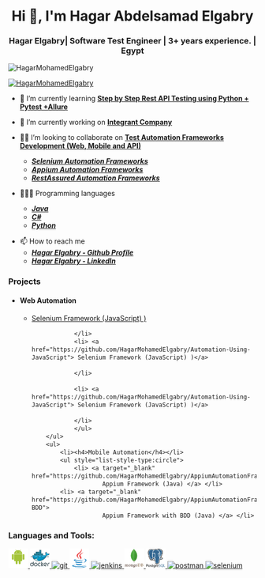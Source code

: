 <h1 align="center">Hi 👋, I'm Hagar Abdelsamad Elgabry </h1>
<h3 align="center">Hagar Elgabry| Software Test Engineer | 3+ years experience. | Egypt</h3>

<p align="left"> <img src="https://komarev.com/ghpvc/?username=HagarMohamedElgabry&label=Profile%20views&color=0e75b6&style=flat" alt="HagarMohamedElgabry" /> </p>

<p align="left"> <a href="https://github.com/ryo-ma/github-profile-trophy"><img src="https://github-profile-trophy.vercel.app/?username=HagarMohamedElgabry" alt="HagarMohamedElgabry" /></a> </p>

- 🌱 I’m currently learning <a href ="https://www.udemy.com/course/api-testing-python/"><b> Step by Step Rest API Testing using Python + Pytest +Allure </b> </a>

- 🔭 I’m currently working on <a href ="https://integrant.com/"><b>Integrant Company</b> </a>


<!-- - All of my projects are available at <a href="https://github.com/HagarMohamedElgabry"><b>Hagar Elgabry - Github Profile</b></a>
 -->
<!-- - 💻 All of my projects are available at <a href="https://github.com/HagarMohamedElgabry"><b>Hagar Elgabry - Github Profile</b></a> -->

- 👨‍💻 I’m looking to collaborate on <a href="https://github.com/HagarMohamedElgabry"><b> Test Automation Frameworks Development (Web, Mobile and API)</b></a>
	- <a href="https://github.com/stars/HagarMohamedElgabry/lists/selenium-automation-frameworks"> <b> <i> Selenium Automation Frameworks </i> </b> </a>
	- <a href="https://github.com/stars/HagarMohamedElgabry/lists/appium-framework"> <b> <i> Appium Automation Frameworks </i> </b> </a>	
	- <a href="https://github.com/stars/HagarMohamedElgabry/lists/restassured-automation-framework"> <b> <i> RestAssured Automation Frameworks </i> </b> </a>

- 👨🏽‍💻 Programming languages
	- <a href="https://github.com/stars/HagarMohamedElgabry/lists/programming-language-java"> <b> <i> Java </i> </b> </a>
	- <a href="https://github.com/stars/HagarMohamedElgabry/lists/programming-language-C#"> <b> <i> C# </i> </b> </a>
	- <a href="https://github.com/stars/HagarMohamedElgabry/lists/programming-language-python"> <b> <i> Python </i> </b> </a>


<!-- - 📫 How to reach me **hagar.elgabry26@gmail.com** and <a href="https://github.com/HagarMohamedElgabry"> <b> Hagar Github Page</b></a>
 -->
- 📫 How to reach me 
	- <a href="https://github.com/HagarMohamedElgabry/"> <b> <i> Hagar Elgabry - Github Profile </i> </b> </a>	
	- <a href="https://www.linkedin.com/in/hagar-el-gabry"> <b> <i> Hagar Elgabry - LinkedIn </i> </b> </a>	

<!-- 
<h3 align="left">Connect with me:</h3>
<p align="left"> <a href="https://www.linkedin.com/in/hagar-el-gabry" target="blank"><img align="center" src="https://raw.githubusercontent.com/rahuldkjain/github-profile-readme-generator/master/src/images/icons/Social/linked-in-alt.svg" alt="rajat-v-3b0685128/" height="30" width="40" /></a></p>
 -->
<!-- <ul class="icons">
	<li><a href="https://www.linkedin.com/in/hagar-el-gabry" class="icon brands fa-linkedin"><span class="label">LinkedIn</span></a></li>
	<li><a href="https://github.com/HagarMohamedElgabry" class="icon brands fa-github"><span class="label">GitHub</span></a></li>
	<li><a href="https://github.com/HagarMohamedElgabry class="icon brands fa-github-alt"><span class="label">GitHub Page</span></a></li>
</ul> -->

<article>
	<h3>Projects</h3>
		<ul>
			<li><h4>Web Automation</h4></li>
			<ul style="list-style-type:circle">
				<li> <a href="https://github.com/HagarMohamedElgabry/Automation-Using-JavaScript"> Selenium Framework (JavaScript) )</a> 
				
				</li>	
				<li> <a href="https://github.com/HagarMohamedElgabry/Automation-Using-JavaScript"> Selenium Framework (JavaScript) )</a> 
				
				</li>	
				
				<li> <a href="https://github.com/HagarMohamedElgabry/Automation-Using-JavaScript"> Selenium Framework (JavaScript) )</a> 
				
				</li>	
				</ul>
		</ul>
		<ul>
			<li><h4>Mobile Automation</h4></li>
			<ul style="list-style-type:circle">
				<li> <a target="_blank" href="https://github.com/HagarMohamedElgabry/AppiumAutomationFrameworkUsingJava"> 
                        Appium Framework (Java) </a> </li>	
			<li> <a target="_blank" href="https://github.com/HagarMohamedElgabry/AppiumAutomationFramework-BDD"> 
                        Appium Framework with BDD (Java) </a> </li>	
			
		
</article>

<h3 align="left">Languages and Tools:</h3>
<p align="left"> <a href="https://developer.android.com" target="_blank" rel="noreferrer"> <img src="https://raw.githubusercontent.com/devicons/devicon/master/icons/android/android-original-wordmark.svg" alt="android" width="40" height="40"/> </a> <a href="https://www.docker.com/" target="_blank" rel="noreferrer"> <img src="https://raw.githubusercontent.com/devicons/devicon/master/icons/docker/docker-original-wordmark.svg" alt="docker" width="40" height="40"/> </a> <a href="https://git-scm.com/" target="_blank" rel="noreferrer"> <img src="https://www.vectorlogo.zone/logos/git-scm/git-scm-icon.svg" alt="git" width="40" height="40"/> </a> <a href="https://www.java.com" target="_blank" rel="noreferrer"> <img src="https://raw.githubusercontent.com/devicons/devicon/master/icons/java/java-original.svg" alt="java" width="40" height="40"/> </a> <a href="https://www.jenkins.io" target="_blank" rel="noreferrer"> <img src="https://www.vectorlogo.zone/logos/jenkins/jenkins-icon.svg" alt="jenkins" width="40" height="40"/> </a> <a href="https://www.mongodb.com/" target="_blank" rel="noreferrer"> <img src="https://raw.githubusercontent.com/devicons/devicon/master/icons/mongodb/mongodb-original-wordmark.svg" alt="mongodb" width="40" height="40"/> </a> <a href="https://www.postgresql.org" target="_blank" rel="noreferrer"> <img src="https://raw.githubusercontent.com/devicons/devicon/master/icons/postgresql/postgresql-original-wordmark.svg" alt="postgresql" width="40" height="40"/> </a> <a href="https://postman.com" target="_blank" rel="noreferrer"> <img src="https://www.vectorlogo.zone/logos/getpostman/getpostman-icon.svg" alt="postman" width="40" height="40"/> </a> <a href="https://www.selenium.dev" target="_blank" rel="noreferrer"> <img src="https://raw.githubusercontent.com/detain/svg-logos/780f25886640cef088af994181646db2f6b1a3f8/svg/selenium-logo.svg" alt="selenium" width="40" height="40"/> </a> </p>
